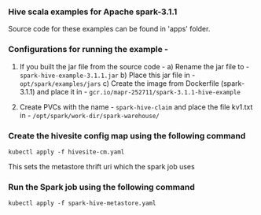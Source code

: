 ### Hive scala examples for Apache spark-3.1.1

Source code for these examples can be found in 'apps' folder.

### Configurations for running the example -

1. If you built the jar file from the source code -
   a) Rename the jar file to - `spark-hive-example-3.1.1.jar`
   b) Place this jar file in - `opt/spark/examples/jars`
   c) Create the image from Dockerfile (spark-3.1.1) and place it in -
   `gcr.io/mapr-252711/spark-3.1.1-hive-example`

   
2. Create PVCs with the name - `spark-hive-claim`
   and place the file kv1.txt in -
   `/opt/spark/work-dir/spark-warehouse/`

### Create the hivesite config map using the following command

`kubectl apply -f hivesite-cm.yaml`

This sets the metastore thrift uri which the spark job uses

### Run the Spark job using the following command

`kubectl apply -f spark-hive-metastore.yaml`
